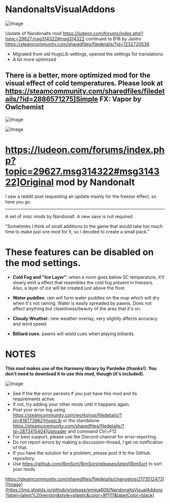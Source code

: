 # NandonaltsVisualAddons

![Image](https://i.imgur.com/buuPQel.png)

Update of Nandonalts mod
https://ludeon.com/forums/index.php?topic=29627.msg314322#msg314322
continued to B18 by Jastro
https://steamcommunity.com/sharedfiles/filedetails/?id=1232720536

- Migrated from old HugsLib settings, opened the settings for translations
- A bit more optimized

## There is a better, more optimized mod for the visual effect of cold temperatures. Please look at https://steamcommunity.com/sharedfiles/filedetails/?id=2886571275]Simple FX: Vapor by Owlchemist


![Image](https://i.imgur.com/pufA0kM.png)

	
![Image](https://i.imgur.com/Z4GOv8H.png)


# https://ludeon.com/forums/index.php?topic=29627.msg314322#msg314322]Original mod by Nandonalt

I saw a reddit post requesting an update mainly for the freezer effect, so here you go. 

________________________________________________________________________________

A set of misc mods by Nandonalt. A new save is not required.

"Sometimes I think of small additions to the game that would take too much time to make just one mod for it, so I decided to create a small pack."

# These features can be disabled on the mod settings.




- **Cold Fog and "Ice Layer"**: when a room goes below 0C temperature, it'll slowly emit a effect that resembles the cold fog present in freezers. Also, a layer of ice will be created just above the floor. 

- **Water puddles**: rain will form water puddles on the map which will dry when it's not raining. Water is easily spreaded by pawns. Does not affect anything but cleanliness/beauty of the area that it's on.

- **Cloudy Weather**: new weather overlay, very slightly affects accuracy and wind speed. 

- **Billiard cues**: pawns will wield cues when playing billiards.



# NOTES

**This mod makes use of the Harmony library by Pardeike (thanks!). You don't need to download it to use this mod, though (it's included).**


![Image](https://i.imgur.com/PwoNOj4.png)



-  See if the the error persists if you just have this mod and its requirements active.
-  If not, try adding your other mods until it happens again.
-  Post your error-log using https://steamcommunity.com/workshop/filedetails/?id=818773962]HugsLib or the standalone https://steamcommunity.com/sharedfiles/filedetails/?id=2873415404]Uploader and command Ctrl+F12
-  For best support, please use the Discord-channel for error-reporting.
-  Do not report errors by making a discussion-thread, I get no notification of that.
-  If you have the solution for a problem, please post it to the GitHub repository.
-  Use https://github.com/RimSort/RimSort/releases/latest]RimSort to sort your mods



https://steamcommunity.com/sharedfiles/filedetails/changelog/2173512473]![Image](https://img.shields.io/github/v/release/emipa606/NandonaltsVisualAddons?label=latest%20version&style=plastic&color=9f1111&labelColor=black)

